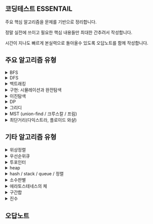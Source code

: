 ## 코딩테스트 ESSENTAIL
주요 핵심 알고리즘을 문제를 기반으로 정리합니다. 

정말 실전에 쓰이고 필요한 핵심 내용들만 최대한 간추려서 작성합니다.

시간이 지나도 빠르게 본실력으로 돌아올수 있도록 오답노트를 함께 작성합니다.

## 주요 알고리즘 유형
<details>
<summary> BFS </summary>
  dsa
</details>

<details>
<summary> DFS </summary>
  dsa
</details>

<details>
<summary> 백트래킹 </summary>
  dsa
</details>

<details>
<summary> 구현: 시뮬레이션과 완전탐색 </summary>
  https://www.youtube.com/watch?v=2zjoKjt97vQ&list=PLRx0vPvlEmdAghTr5mXQxGpHjWqSz0dgC&index=2
</details>

<details>
<summary> 이진탐색 </summary>
  dsa
</details>

<details>
<summary> DP </summary>
  dsa
</details>

<details>
<summary> 그리디 </summary>
  dsa
</details>

<details>
<summary> MST (union-find / 크루스칼 / 프림) </summary>
  union-find / 크루
</details>

<details>
<summary> 최단거리(다익스트라, 플로이드 와샬) </summary>
ㄴㅇㅁ
</details>

## 기타 알고리즘 유형
<details>
<summary> 위상정렬 </summary>
ㄴㅇㅁ
</details>

<details>
<summary> 우선순위큐 </summary>
ㄴㅇㅁ
</details>

<details>
<summary> 투포인터 </summary>
ㄴㅇㅁ
</details>

<details>
<summary> heap </summary>
ㄴㅇㅁ
</details>

<details>
<summary> hash / stack / queue / 정렬 </summary>
ㄴㅇㅁ
</details>

<details>
<summary> 소수판별 </summary>
ㄴㅇㅁ
</details>

<details>
<summary> 에라토스테네스의 체 </summary>
ㄴㅇㅁ
</details>

<details>
<summary> 구간합 </summary>
ㄴㅇㅁ
</details>

<details>
<summary> 진수 </summary>
ㄴㅇㅁ
</details>

## 오답노트






